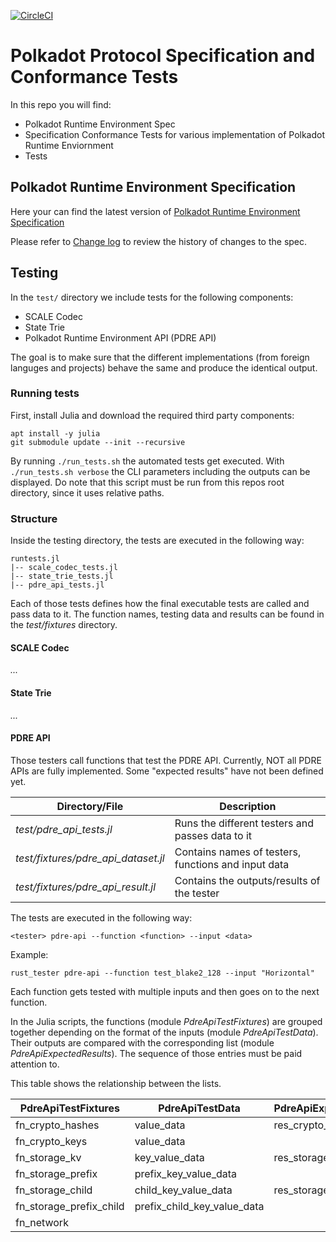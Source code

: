 [![CircleCI](https://circleci.com/gh/w3f/polkadot-re-tests.svg?style=svg)](https://circleci.com/gh/w3f/polkadot-re-tests)

#  Polkadot Protocol Specification and Conformance Tests
In this repo you will find:

- Polkadot Runtime Environment Spec
- Specification Conformance Tests for various implementation of Polkadot Runtime Enviornment
- Tests

## Polkadot Runtime Environment Specification
Here your can find the latest version of [Polkadot Runtime Environment Specification](./runtime-environment-spec/polkadot_re_spec.pdf)

Please refer to [Change log](./runtime-environment-spec/pdre_change_log.org) to review the history of changes to the spec.

## Testing
In the `test/` directory we include tests for the following components:

- SCALE Codec
- State Trie
- Polkadot Runtime Environment API (PDRE API)

The goal is to make sure that the different implementations (from foreign languges and projects) behave the same and produce the identical output.

### Running tests
First, install Julia and download the required third party components:

```
apt install -y julia
git submodule update --init --recursive
```

By running `./run_tests.sh` the automated tests get executed. With `./run_tests.sh verbose` the CLI parameters including the outputs can be displayed. Do note that this script must be run from this repos root directory, since it uses relative paths.

### Structure
Inside the testing directory, the tests are executed in the following way:

```
runtests.jl
|-- scale_codec_tests.jl
|-- state_trie_tests.jl
|-- pdre_api_tests.jl
```

Each of those tests defines how the final executable tests are called and pass data to it. The function names, testing data and results can be found in the *test/fixtures* directory.

#### SCALE Codec

*...*

#### State Trie

*...*

#### PDRE API

Those testers call functions that test the PDRE API. Currently, NOT all PDRE APIs are fully implemented. Some "expected results" have not been defined yet.

|Directory/File                     |Description                                        |
|-----------------------------------|---------------------------------------------------|
|*test/pdre_api_tests.jl*           |Runs the different testers and passes data to it   |
|*test/fixtures/pdre_api_dataset.jl*|Contains names of testers, functions and input data|
|*test/fixtures/pdre_api_result.jl* |Contains the outputs/results of the tester         |

The tests are executed in the following way:

`<tester> pdre-api --function <function> --input <data>`

Example:

`rust_tester pdre-api --function test_blake2_128 --input "Horizontal"`

Each function gets tested with multiple inputs and then goes on to the next function.

In the Julia scripts, the functions (module *PdreApiTestFixtures*) are grouped together depending on the format of the inputs (module *PdreApiTestData*). Their outputs are compared with the corresponding list (module *PdreApiExpectedResults*). The sequence of those entries must be paid attention to.

This table shows the relationship between the lists.

|PdreApiTestFixtures    |PdreApiTestData            |PdreApiExpectedResults|
|-----------------------|---------------------------|----------------------|
|fn_crypto_hashes       |value_data                 |res_crypto_hashes     |
|fn_crypto_keys         |value_data                 |                      |
|fn_storage_kv          |key_value_data             |res_storage_kv        |
|fn_storage_prefix      |prefix_key_value_data      |                      |
|fn_storage_child       |child_key_value_data       |res_storage_child     |
|fn_storage_prefix_child|prefix_child_key_value_data|                      |
|fn_network             |                           |                      |
